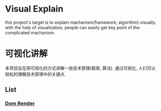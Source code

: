 # Visual Explain

this project's target is to explain machanism(framework, algorithm) visually.
with the help of visualization, people can easily get key point of the complicated machanism.

# 可视化讲解

本项目旨在用可视化的方式讲解一些技术原理(框架, 算法).
通过可视化, 人们可以轻松的理解技术原理中的关键点.

## List

### [Dom Render]()

